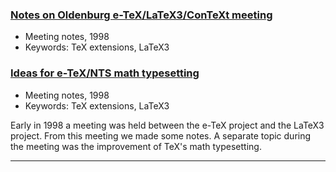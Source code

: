 

### [Notes on Oldenburg e-TeX/LaTeX3/ConTeXt meeting]({{site.baseurl}}/publications/1998-l3team-Oldenburg-etex-meeting-notes.pdf)

+ Meeting notes, 1998
+ Keywords: TeX extensions, LaTeX3


### [Ideas for e-TeX/NTS math typesetting]({{site.baseurl}}/publications/1998-l3team-Oldenburg-etex-math-notes.pdf)

+ Meeting notes, 1998
+ Keywords: TeX extensions, LaTeX3

Early in 1998 a meeting was held between the e-TeX project and the LaTeX3 project. From this meeting we made some notes. A separate topic during the meeting was the improvement of TeX's math typesetting.

***

